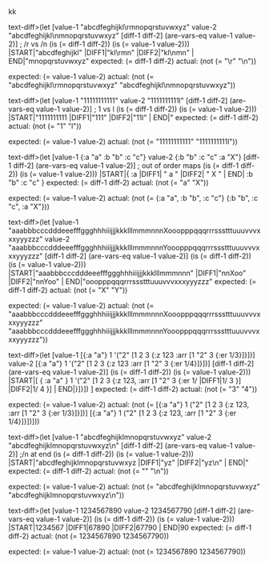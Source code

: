 ﻿kktext-diff>(let [value-1 "abcdfeghijkl\rmnopqrstuvwxyz"                value-2 "abcdfeghijkl\nmnopqrstuvwxyz"                [diff-1 diff-2] (are-vars-eq value-1 value-2)]   ; /r vs /n              (is (= diff-1 diff-2))              (is (= value-1 value-2)))|START|"abcdfeghijkl"|DIFF1|"kl\rmn"|DIFF2|"kl\nmn"|  END|"mnopqrstuvwxyz"expected: (= diff-1 diff-2)  actual: (not (= "\r" "\n"))expected: (= value-1 value-2)  actual: (not (= "abcdfeghijkl\rmnopqrstuvwxyz" "abcdfeghijkl\nmnopqrstuvwxyz"))text-diff>(let [value-1 "11111111111"                value-2 "1111111111l"                [diff-1 diff-2] (are-vars-eq value-1 value-2)]    ; 1 vs l              (is (= diff-1 diff-2))              (is (= value-1 value-2)))|START|"1111111111|DIFF1|"111"|DIFF2|"11l"|  END|"expected: (= diff-1 diff-2)  actual: (not (= "1" "l"))expected: (= value-1 value-2)  actual: (not (= "11111111111" "1111111111l"))text-diff>(let [value-1 {:a "a" :b "b" :c "c"}                value-2 {:b "b" :c "c" :a "X"}                [diff-1 diff-2] (are-vars-eq value-1 value-2)]   ; out of order maps              (is (= diff-1 diff-2))              (is (= value-1 value-2)))|START|{ :a|DIFF1| " a "|DIFF2| " X "|  END|  :b "b"  :c "c" }expected: (= diff-1 diff-2)  actual: (not (= "a" "X"))expected: (= value-1 value-2)  actual: (not (= {:a "a", :b "b", :c "c"} {:b "b", :c "c", :a "X"}))text-diff>(let [value-1 "aaabbbcccdddeeefffggghhhiiijjjkkklllmmmnnnXooopppqqqrrrssstttuuuvvvxxxyyyzzz"                value-2 "aaabbbcccdddeeefffggghhhiiijjjkkklllmmmnnnYooopppqqqrrrssstttuuuvvvxxxyyyzzz"                [diff-1 diff-2] (are-vars-eq value-1 value-2)]              (is (= diff-1 diff-2))              (is (= value-1 value-2)))|START|"aaabbbcccdddeeefffggghhhiiijjjkkklllmmmnnn"|DIFF1|"nnXoo"|DIFF2|"nnYoo"|  END|"ooopppqqqrrrssstttuuuvvvxxxyyyzzz"expected: (= diff-1 diff-2)  actual: (not (= "X" "Y"))expected: (= value-1 value-2)  actual: (not (= "aaabbbcccdddeeefffggghhhiiijjjkkklllmmmnnnXooopppqqqrrrssstttuuuvvvxxxyyyzzz" "aaabbbcccdddeeefffggghhhiiijjjkkklllmmmnnnYooopppqqqrrrssstttuuuvvvxxxyyyzzz"))text-diff>(let [value-1 [{:a "a"} 1 '("2" [1 2 3 {:z 123 :arr [1 "2" 3 {:er 1/3}]}])]                value-2 [{:a "a"} 1 '("2" [1 2 3 {:z 123 :arr [1 "2" 3 {:er 1/4}]}])]                [diff-1 diff-2] (are-vars-eq value-1 value-2)]              (is (= diff-1 diff-2))              (is (= value-1 value-2)))|START|[ { :a "a" } 1  '("2" [1 2 3 {:z 123, :arr [1 "2" 3 {:er 1/|DIFF1|1/ 3 }]|DIFF2|1/ 4 }]|  END|}]}])  ]expected: (= diff-1 diff-2)  actual: (not (= "3" "4"))expected: (= value-1 value-2)  actual: (not (= [{:a "a"} 1 ("2" [1 2 3 {:z 123, :arr [1 "2" 3 {:er 1/3}]}])] [{:a "a"} 1 ("2" [1 2 3 {:z 123, :arr [1 "2" 3 {:er 1/4}]}])]))text-diff>(let [value-1 "abcdfeghijklmnopqrstuvwxyz"                value-2 "abcdfeghijklmnopqrstuvwxyz\n"                [diff-1 diff-2] (are-vars-eq value-1 value-2)]       ;/n at end              (is (= diff-1 diff-2))              (is (= value-1 value-2)))|START|"abcdfeghijklmnopqrstuvwxyz|DIFF1|"yz"|DIFF2|"yz\n"|  END|"expected: (= diff-1 diff-2)  actual: (not (= "" "\n"))expected: (= value-1 value-2)  actual: (not (= "abcdfeghijklmnopqrstuvwxyz" "abcdfeghijklmnopqrstuvwxyz\n"))text-diff>(let [value-1 1234567890                value-2 1234567790                [diff-1 diff-2] (are-vars-eq value-1 value-2)]              (is (= diff-1 diff-2))              (is (= value-1 value-2)))|START|1234567|DIFF1|67890|DIFF2|67790|  END|90expected: (= diff-1 diff-2)  actual: (not (= 1234567890 1234567790))expected: (= value-1 value-2)  actual: (not (= 1234567890 1234567790))